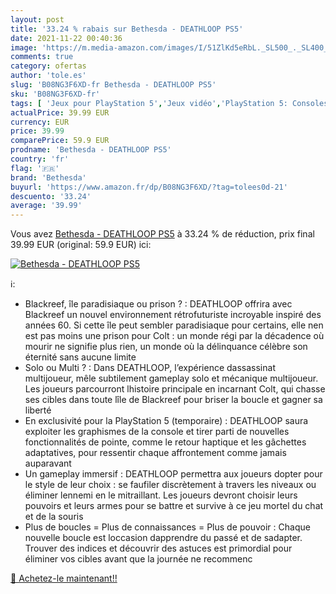 ```yaml
---
layout: post
title: '33.24 % rabais sur Bethesda - DEATHLOOP PS5'
date: 2021-11-22 00:40:36
image: 'https://m.media-amazon.com/images/I/51ZlKd5eRbL._SL500_._SL400_.jpg'
comments: true
category: ofertas
author: 'tole.es'
slug: 'B08NG3F6XD-fr Bethesda - DEATHLOOP PS5'
sku: 'B08NG3F6XD-fr'
tags: [ 'Jeux pour PlayStation 5','Jeux vidéo','PlayStation 5: Consoles, jeux et accessoires','bethesda', ]
actualPrice: 39.99 EUR
currency: EUR
price: 39.99
comparePrice: 59.9 EUR
prodname: 'Bethesda - DEATHLOOP PS5'
country: 'fr'
flag: '🇫🇷'
brand: 'Bethesda'
buyurl: 'https://www.amazon.fr/dp/B08NG3F6XD/?tag=tolees0d-21'
descuento: '33.24'
average: '39.99'
---
```


Vous avez [Bethesda - DEATHLOOP PS5](https://www.amazon.fr/dp/B08NG3F6XD/?tag=tolees0d-21)  à  33.24 % de réduction, prix final  39.99 EUR (original: 59.9 EUR) ici:

[![Bethesda - DEATHLOOP PS5](https://m.media-amazon.com/images/I/51ZlKd5eRbL._SL500_._SL400_.jpg)](https://www.amazon.fr/dp/B08NG3F6XD/?tag=tolees0d-21)

ℹ️:

- Blackreef, île paradisiaque ou prison ? : DEATHLOOP offrira avec Blackreef un nouvel environnement rétrofuturiste incroyable inspiré des années 60. Si cette île peut sembler paradisiaque pour certains, elle nen est pas moins une prison pour Colt : un monde régi par la décadence où mourir ne signifie plus rien, un monde où la délinquance célèbre son éternité sans aucune limite
- Solo ou Multi ? : Dans DEATHLOOP, l’expérience dassassinat multijoueur, mêle subtilement gameplay solo et mécanique multijoueur. Les joueurs parcourront lhistoire principale en incarnant Colt, qui chasse ses cibles dans toute lîle de Blackreef pour briser la boucle et gagner sa liberté
- En exclusivité pour la PlayStation 5 (temporaire) : DEATHLOOP saura exploiter les graphismes de la console et tirer parti de nouvelles fonctionnalités de pointe, comme le retour haptique et les gâchettes adaptatives, pour ressentir chaque affrontement comme jamais auparavant
- Un gameplay immersif : DEATHLOOP permettra aux joueurs dopter pour le style de leur choix : se faufiler discrètement à travers les niveaux ou éliminer lennemi en le mitraillant. Les joueurs devront choisir leurs pouvoirs et leurs armes pour se battre et survive à ce jeu mortel du chat et de la souris
- Plus de boucles = Plus de connaissances = Plus de pouvoir : Chaque nouvelle boucle est loccasion dapprendre du passé et de sadapter. Trouver des indices et découvrir des astuces est primordial pour éliminer vos cibles avant que la journée ne recommenc

[🛒 Achetez-le maintenant!!](https://www.amazon.fr/dp/B08NG3F6XD/?tag=tolees0d-21)
